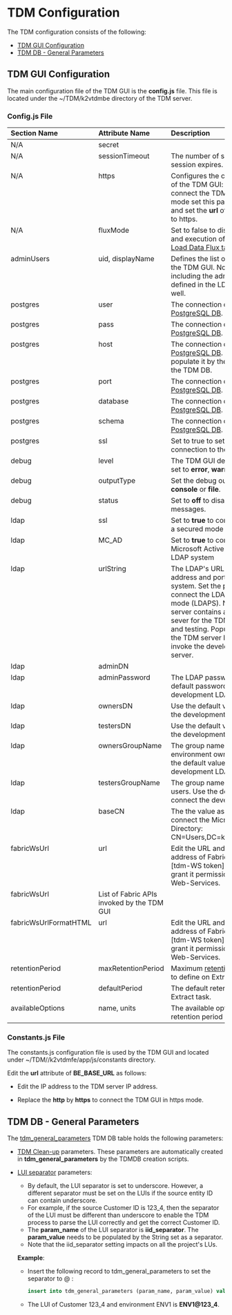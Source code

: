 # TDM Configuration

The TDM configuration consists of the following:

- [TDM GUI Configuration](#tdm-gui-configuration)
- [TDM DB - General Parameters](#tdm-db---general-parameters)

## TDM GUI Configuration

The main configuration file of the TDM GUI is the **config.js** file. This file is located under the ~/TDM/k2vtdmbe directory of the TDM server.

### Config.js File

<table width="900pxl">
<tbody>
<tr>
<td valign="top" width="200pxl"><strong>Section Name</strong></td>
<td valign="top" width="200pxl"><strong>Attribute Name</strong></td>
<td valign="top" width="300pxl"><strong>Description</strong></td>
<td valign="top" width="200pxl"><strong>Default Value</strong></td>
</tr>
</tbody>
<tbody>
<tr>
<td valign="top" width="200pxl">N/A</td>
<td valign="top" width="200pxl">secret</td>
<td valign="top" width="300pxl">&nbsp;</td>
<td valign="top" width="200pxl">hello</td>
</tr>
<tr>
<td valign="top" width="200pxl">N/A</td>
<td valign="top" width="200pxl">sessionTimeout</td>
<td valign="top" width="300pxl">The number of seconds till an idle session expires.</td>
<td valign="top" width="200pxl">3600</td>
</tr>
<tr>
<td valign="top" width="200pxl">N/A</td>
<td valign="top" width="200pxl">https</td>
<td valign="top" width="300pxl">Configures the connection mode of the TDM GUI: http or https. To connect the TDM GUI in https mode set this parameter to true and set the <strong>url</strong> of the constants.js to https.</td>
<td valign="top" width="200pxl">false</td>
</tr>
<tr>
<td valign="top" width="200pxl">N/A</td>
<td valign="top" width="200pxl">fluxMode</td>
<td valign="top" width="300pxl">Set to false to disable the creation and execution of <a href="/articles/TDM/tdm_gui/16_extract_task.md">Extract tasks</a> and <a href="/articles/TDM/tdm_gui/15_data_flux_task.md">Load Data Flux tasks</a>.</td>
<td valign="top" width="200pxl">true</td>
</tr>
<tr>
<td valign="top" width="200pxl">adminUsers</td>
<td valign="top" width="200pxl">uid, displayName</td>
<td valign="top" width="300pxl">Defines the list of admin users in the TDM GUI. Note that each user including the admin user must be defined in the LDAP system as well.</td>
<td valign="top" width="200pxl">&nbsp;</td>
</tr>
<tr>
<td valign="top" width="200pxl">postgres</td>
<td valign="top" width="200pxl">user</td>
<td valign="top" width="300pxl">The connection details of the <a href="/articles/TDM/tdm_architecture/02_tdm_database.md">TDM PostgreSQL DB</a>.</td>
<td valign="top" width="200pxl">tdm</td>
</tr>
<tr>
<td valign="top" width="200pxl">postgres</td>
<td valign="top" width="200pxl">pass</td>
<td valign="top" width="200pxl">The connection details of the <a href="/articles/TDM/tdm_architecture/02_tdm_database.md">TDM PostgreSQL DB</a>.</td>
<td valign="top" width="200pxl">tdm</td>
</tr>
<tr>
<td valign="top" width="200pxl">postgres</td>
<td valign="top" width="200pxl">host</td>
<td valign="top" width="200pxl">The connection details of the <a href="/articles/TDM/tdm_architecture/02_tdm_database.md">TDM PostgreSQL DB</a>. Edit the host and populate it by the IP address of the TDM DB.</td>
<td valign="top" width="200pxl">&nbsp;</td>
</tr>
<tr>
<td valign="top" width="200pxl">postgres</td>
<td valign="top" width="200pxl">port</td>
<td valign="top" width="200pxl">The connection details of the <a href="/articles/TDM/tdm_architecture/02_tdm_database.md">TDM PostgreSQL DB</a>.</td>
<td valign="top" width="200pxl">5432</td>
</tr>
<tr>
<td valign="top" width="200pxl">postgres</td>
<td valign="top" width="200pxl">database</td>
<td valign="top" width="200pxl">The connection details of the <a href="/articles/TDM/tdm_architecture/02_tdm_database.md">TDM PostgreSQL DB</a>.</td>
<td valign="top" width="200pxl">TDMDB</td>
</tr>
<tr>
<td valign="top" width="200pxl">postgres</td>
<td valign="top" width="200pxl">schema</td>
<td valign="top" width="200pxl">The connection details of the <a href="/articles/TDM/tdm_architecture/02_tdm_database.md">TDM PostgreSQL DB</a>.</td>
<td valign="top" width="200pxl">public</td>
</tr>
<tr>
<td valign="top" width="200pxl">postgres</td>
<td valign="top" width="200pxl">ssl</td>
<td valign="top" width="200pxl">Set to true to set an SSL connection to the TDM DB.</td>
<td valign="top" width="200pxl">false</td>
</tr>
<tr>
<td valign="top" width="200pxl">debug</td>
<td valign="top" width="200pxl">level</td>
<td valign="top" width="200pxl">The TDM GUI debug level can be set to <strong>error</strong>, <strong>warn</strong> or <strong>info</strong>.</td>
<td valign="top" width="200pxl">info</td>
</tr>
<tr>
<td valign="top" width="200pxl">debug</td>
<td valign="top" width="200pxl">outputType</td>
<td valign="top" width="200pxl">Set the debug output type to <strong>console</strong> or <strong>file</strong>.</td>
<td valign="top" width="200pxl">console</td>
</tr>
<tr>
<td valign="top" width="200pxl">debug</td>
<td valign="top" width="200pxl">status</td>
<td valign="top" width="200pxl">Set to <strong>off</strong> to disable the debug messages.</td>
<td valign="top" width="200pxl">on</td>
</tr>
<tr>
<td valign="top" width="200pxl">ldap</td>
<td valign="top" width="200pxl">ssl</td>
<td valign="top" width="200pxl">Set to <strong>true</strong> to connect the LDAP in a secured mode (LDAPS).</td>
<td valign="top" width="200pxl">false</td>
</tr>
<tr>
<td valign="top" width="200pxl">ldap</td>
<td valign="top" width="200pxl">MC_AD</td>
<td valign="top" width="200pxl">Set to <strong>true</strong> to connect the Microsoft Active Directory as LDAP system</td>
<td valign="top" width="200pxl">false</td>
</tr>
<tr>
<td valign="top" width="200pxl">ldap</td>
<td valign="top" width="200pxl">urlString</td>
<td valign="top" width="200pxl">The LDAP's URL. Set the IP address and port of the LDAP system. Set the port to <strong>636</strong> to connect the LDAP in a secure mode (LDAPS). Note that the TDM server contains also an LDAP sever for the TDM development and testing. Populate the URL by the TDM server IP address to invoke the development LDAP server.</td>
<td valign="top" width="200pxl">ldap://62.90.46.136:10389</td>
</tr>
<tr>
<td valign="top" width="200pxl">ldap</td>
<td valign="top" width="200pxl">adminDN</td>
<td valign="top" width="200pxl">&nbsp;</td>
<td valign="top" width="200pxl">uid=tdmldap,ou=users,ou=system</td>
</tr>
<tr>
<td valign="top" width="200pxl">ldap</td>
<td valign="top" width="200pxl">adminPassword</td>
<td valign="top" width="200pxl">The LDAP password. Use the default password to connect the development LDAP.</td>
<td valign="top" width="200pxl">Q1w2e3r4t5</td>
</tr>
<tr>
<td valign="top" width="200pxl">ldap</td>
<td valign="top" width="200pxl">ownersDN</td>
<td valign="top" width="200pxl">Use the default value to connect the development LDAP.</td>
<td valign="top" width="200pxl">ou=k2venvownerg,ou=system</td>
</tr>
<tr>
<td valign="top" width="200pxl">ldap</td>
<td valign="top" width="200pxl">testersDN</td>
<td valign="top" width="200pxl">Use the default value to connect the development LDAP.</td>
<td valign="top" width="200pxl">ou=k2vtestg,ou=system</td>
</tr>
<tr>
<td valign="top" width="200pxl">ldap</td>
<td valign="top" width="200pxl">ownersGroupName</td>
<td valign="top" width="200pxl">The group name of the environment owners users. Use the default value to connect the development LDAP.</td>
<td valign="top" width="200pxl">k2venvownerg</td>
</tr>
<tr>
<td valign="top" width="200pxl">ldap</td>
<td valign="top" width="200pxl">testersGroupName</td>
<td valign="top" width="200pxl">The group name of the testers users. Use the default value to connect the development LDAP.</td>
<td valign="top" width="200pxl">k2vtestg</td>
</tr>
<tr>
<td valign="top" width="200pxl">ldap</td>
<td valign="top" width="200pxl">baseCN</td>
<td valign="top" width="200pxl">The the value as follows to connect the Microsoft Active Directory: CN=Users,DC=k2vfabric,DC=local</td>
<td valign="top" width="200pxl">DC=training,DC=k2view,DC=com</td>
</tr>
<tr>
<td valign="top" width="200pxl">fabricWsUrl</td>
<td valign="top" width="200pxl">url</td>
<td valign="top" width="200pxl">Edit the URL and set the IP address of Fabric. Create the [tdm-WS token] in Fabric and grant it permissions on all Fabric Web-Services.</td>
<td valign="top" width="200pxl">http://62.90.46.136:3213/ws?format=json&amp;token=tdm-WS</td>
</tr>
<tr>
<td valign="top" width="200pxl">fabricWsUrl</td>
<td valign="top" width="200pxl">List of Fabric APIs invoked by the TDM GUI</td>
<td valign="top" width="200pxl">&nbsp;</td>
<td valign="top" width="200pxl">&nbsp;</td>
</tr>
<tr>
<td valign="top" width="200pxl">fabricWsUrlFormatHTML</td>
<td valign="top" width="200pxl">url</td>
<td valign="top" width="200pxl">Edit the URL and set the IP address of Fabric. Create the [tdm-WS token] in Fabric and grant it permissions on all Fabric Web-Services.</td>
<td valign="top" width="200pxl">http://62.90.46.136:3213/ws?format=json&amp;token=tdm-WS</td>
</tr>
<tr>
<td valign="top" width="200pxl">retentionPeriod</td>
<td valign="top" width="200pxl">maxRetentionPeriod</td>
<td valign="top" width="200pxl">Maximum <a href="/articles/TDM/tdm_gui/16_extract_task.md#retention-period">retention period</a> in days to define on Extract tasks.</td>
<td valign="top" width="200pxl">90</td>
</tr>
<tr>
<td valign="top" width="200pxl">retentionPeriod</td>
<td valign="top" width="200pxl">defaultPeriod</td>
<td valign="top" width="200pxl">The default retention period of Extract task.</td>
<td valign="top" width="200pxl">"unit" : "Days", "value": 5</td>
</tr>
<tr>
<td valign="top" width="200pxl">availableOptions</td>
<td valign="top" width="200pxl">name, units</td>
<td valign="top" width="200pxl">The available options to set the retention period on Extract tasks.</td>
<td valign="top" width="200pxl">&nbsp;</td>
</tr>
</table>



### Constants.js File

The constants.js configuration file is used by the TDM GUI and located under ~/TDM//k2vtdmfe/app/js/constants directory.

Edit the **url** attribute of **BE_BASE_URL** as follows:

- Edit the IP address to the TDM server IP address.

- Replace the **http** by **https** to connect the TDM GUI in https mode.

  

## TDM DB - General Parameters

The [tdm_general_parameters](/articles/TDM/tdm_architecture/02_tdm_database.md#tdm_general_parameters) TDM DB table holds the following parameters:

- [TDM Clean-up](/articles/TDM/tdm_architecture/06_tdmdb_cleanup_process.md) parameters. These parameters are automatically created in **tdm_general_parameters** by the TDMDB creation scripts.

- [LUI separator](/articles/TDM/tdm_implementation/01_tdm_set_instance_per_env_and_version.md#tdm-separator) parameters:

  - By default, the LUI separator is set to underscore. However, a different separator must be set on the LUIs if the source entity ID can contain underscore. 
  - For example, if the source Customer ID is 123_4, then the separator of the LUI must be different than underscore to enable the TDM process to parse the LUI correctly and get the correct Customer ID.
  - The **param_name** of the LUI separator is **iid_separator**.  The **param_value** needs to be populated by the String set as a separator.  
  - Note that the iid_separator setting impacts on all the project's LUs.

  

  **Example**:

  - Insert the following record to tdm_general_parameters to set the separator to @ : 

    ```sql
  	insert into tdm_general_parameters (param_name, param_value) values ('iid_separator', '@');
  	```
  	
  - The LUI of Customer 123_4 and environment ENV1 is **ENV1@123_4**.
